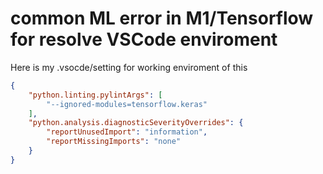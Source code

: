 # common ML error in M1/Tensorflow for resolve VSCode enviroment


Here is my .vsocde/setting for working enviroment of this
```json
{
    "python.linting.pylintArgs": [
        "--ignored-modules=tensorflow.keras"
    ],
    "python.analysis.diagnosticSeverityOverrides": {
        "reportUnusedImport": "information",
        "reportMissingImports": "none"
    }
}

```